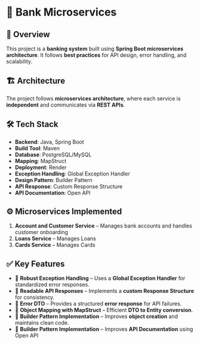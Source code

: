 # 🏦 Bank Microservices

## 📖 Overview
This project is a **banking system** built using **Spring Boot microservices architecture**. It follows **best practices** for API design, error handling, and scalability.

## 🏗️ Architecture
The project follows **microservices architecture**, where each service is **independent** and communicates via **REST APIs**.

## 🛠️ Tech Stack
- **Backend**: Java, Spring Boot
- **Build Tool**: Maven
- **Database**: PostgreSQL/MySQL
- **Mapping**: MapStruct
- **Deployment**: Render
- **Exception Handling**: Global Exception Handler
- **Design Pattern**: Builder Pattern
- **API Response**: Custom Response Structure
- **API Documentation**:  Open API

## ⚙️ Microservices Implemented
1. **Account and Customer Service** – Manages bank accounts  and handles customer onboarding  
2. **Loans Service** – Manages Loans
3. **Cards Service** – Manages Cards


## ✅ Key Features
- 📌 **Robust Exception Handling** – Uses a **Global Exception Handler** for standardized error responses.  
- 📌 **Readable API Responses** – Implements a **custom Response Structure** for consistency.  
- 📌 **Error DTO** – Provides a structured **error response** for API failures.  
- 📌 **Object Mapping with MapStruct** – Efficient **DTO to Entity conversion**.  
- 📌 **Builder Pattern Implementation** – Improves **object creation** and maintains clean code.  
- 📌 **Builder Pattern Implementation** – Improves **API Documentation** using Open API
